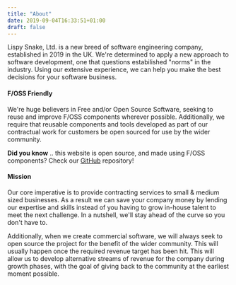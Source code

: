 ```yaml
---
title: "About"
date: 2019-09-04T16:33:51+01:00
draft: false
---
```


Lispy Snake, Ltd. is a new breed of software engineering company, established in 2019 in the UK.
We're determined to apply a new approach to software development, one that questions estabilished
"norms" in the industry. Using our extensive experience, we can help you make the best decisions
for your software business.

#### F/OSS Friendly

We're huge believers in Free and/or Open Source Software, seeking to reuse and improve F/OSS components
wherever possible. Additionally, we require that reusable components and tools developed as part of our
contractual work for customers be open sourced for use by the wider community.

**Did you know** .. this website is open source, and made using F/OSS components? Check our [GitHub](https://github.com/lispysnake/website) repository!

#### Mission

Our core imperative is to provide contracting services to small & medium sized businesses. As a result we can
save your company money by lending our expertise and skills instead of you having to grow in-house talent
to meet the next challenge. In a nutshell, we'll stay ahead of the curve so you don't have to.

Additionally, when we create commercial software, we will always seek to open source the project for the
benefit of the wider community. This will usually happen once the required revenue target has been hit. This will allow
us to develop alternative streams of revenue for the company during growth phases, with the goal of giving back to the
community at the earliest moment possible.
